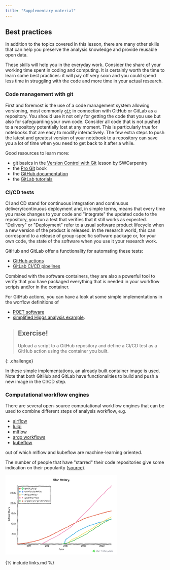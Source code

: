 ```yaml
---
title: "Supplementary material"
---
```


## Best practices

In addition to the topics covered in this lesson, there are many other skills that can help you preserve the analysis knowledge and provide reusable open data.

These skills will help you in the everyday work. Consider the share of your working time spent in coding and computing. It is certainly worth the time to learn some best practices: it will pay off very soon and you could spend less time in struggling with the code and more time in your actual research.

### Code management with git

First and foremost is the use of a code management system allowing versioning, most commonly [`git`](https://git-scm.com/) in connection with GitHub or GitLab as a repository. You should use it not only for getting the code that you use but also for safeguarding your own code. Consider all code that is not pushed to a repository potentially lost at any moment. This is particularly true for notebooks that are easy to modify interactively. The few extra steps to push the latest and greatest version of your notebook to a repository can save you a lot of time when you need to get back to it after a while.

Good resources to learn more:

- git basics in the [Version Control with Git](https://swcarpentry.github.io/git-novice/) lesson by SWCarpentry
- the [Pro Git](https://git-scm.com/book/en/v2) book
- the [GitHub documentation](https://docs.github.com/en)
- the [GitLab tutorials](https://docs.gitlab.com/ee/tutorials/) 

### CI/CD tests

CI and CD stand for continuous integration and continuous delivery/continuous deployment and, in simple terms, means that every time you make changes to your code and "integrate" the updated code to the repository, you run a test that verifies that it still works as expected. "Delivery" or "Deployment" refer to a usual software product lifecycle when a new version of the product is released. In the research world, this can correspond to a release of group-specific software package or, for your own code, the state of the software when you use it your research work.

GitHub and GitLab offer a functionality for automating these tests:

- [GitHub actions](https://github.com/features/actions)
- [GitLab CI/CD pipelines](https://docs.gitlab.com/ee/ci/pipelines/)

Combined with the software containers, they are also a powerful tool to verify that you have packaged everything that is needed in your workflow scripts and/or in the container.

For GitHub actions, you can have a look at some simple implementations in the worflow definitions of

- [POET software](https://github.com/cms-opendata-analyses/PhysObjectExtractorTool/blob/2015MiniAOD/.github/workflows/main.yml)
- [simplified Higgs analysis example](https://github.com/cms-opendata-analyses/HiggsTauTauNanoAODOutreachAnalysis/blob/master/.github/workflows/main.yml).

> ## Exercise!
> Upload a script to a GitHub repository and define a CI/CD test as a GitHub action using the container you built.
>
{: .challenge}

In these simple implementations, an already built container image is used. Note that both GitHub and GitLab have functionalities to build and push a new image in the CI/CD step.


### Computational workflow engines

There are several open-source computational workflow engines that can be used to combine different steps of analysis workflow, e.g.

- [airflow](https://airflow.apache.org/)
- [luigi](https://github.com/spotify/luigi)
- [mlflow](https://mlflow.org/) 
- [argo workflows](https://argoproj.github.io/workflows)
- [kubeflow](https://www.kubeflow.org/)

out of which mlflow and kubeflow are machine-learning oriented.

The number of people that have "starred" their code repositories give some indication on their popularity ([source](https://star-history.com/#spotify/luigi&kubeflow/kubeflow&mlflow/mlflow&apache/airflow&argoproj/argo-workflows&Date)).

<img src="../fig/star-history-2023112.png" alt="Popularity curve in GitHub stars of workflow engines, currently: apache/airflow 28k, spotify/luigi 16k, mlflow/mlflow 13k, argoproj/argo-workflows 12k, kubeflow/kubeflow 12" width="70%"/>

{% include links.md %}
